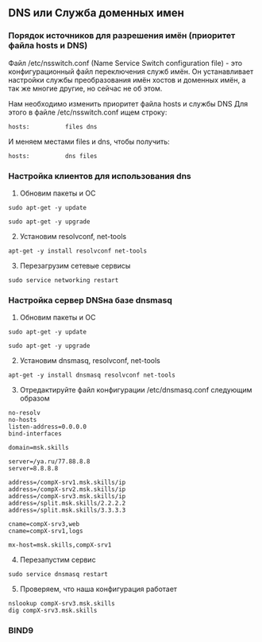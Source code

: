 ## DNS или Служба доменных имен

### Порядок источников для разрешения имён (приоритет файла hosts и DNS)

Файл /etc/nsswitch.conf (Name Service Switch configuration file) - это конфигурационный файл переключения служб имён. Он устанавливает настройки службы преобразования имён хостов и доменных имён, а так же многие другие, но сейчас не об этом.

Нам необходимо изменить приоритет файла hosts и службы DNS
Для этого в файле /etc/nsswitch.conf ищем строку:
```
hosts:          files dns
```
И меняем местами files и dns, чтобы получить:
```
hosts:          dns files
```

### Настройка клиентов для использования dns
1. Обновим пакеты и ОС

```
sudo apt-get -y update

sudo apt-get -y upgrade
```

2. Установим resolvconf, net-tools

```
apt-get -y install resolvconf net-tools
```

3. Перезагрузим сетевые сервисы
```
sudo service networking restart
```


### Настройка сервер DNSна базе dnsmasq
1. Обновим пакеты и ОС

```
sudo apt-get -y update

sudo apt-get -y upgrade
```

2. Установим dnsmasq, resolvconf, net-tools

```
apt-get -y install dnsmasq resolvconf net-tools
```

3. Отредактируйте файл конфигурации /etc/dnsmasq.conf следующим образом

```
no-resolv
no-hosts
listen-address=0.0.0.0
bind-interfaces

domain=msk.skills

server=/ya.ru/77.88.8.8
server=8.8.8.8

address=/compX-srv1.msk.skills/ip
address=/compX-srv2.msk.skills/ip
address=/compX-srv3.msk.skills/ip
address=/split.msk.skills/2.2.2.2
address=/split.msk.skills/3.3.3.3

cname=compX-srv3,web
cname=compX-srv1,logs

mx-host=msk.skills,compX-srv1
```
4. Перезапустим сервис
```
sudo service dnsmasq restart
```

5. Проверяем, что наша конфигурация работает
```
nslookup compX-srv3.msk.skills
dig compX-srv3.msk.skills 
```

### BIND9